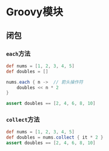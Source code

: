 # Groovy模块

## 闭包

### `each`方法

```groovy
def nums = [1, 2, 3, 4, 5]
def doubles = []

nums.each { n ->  // 箭头操作符
    doubles << n * 2
}

assert doubles == [2, 4, 6, 8, 10]
```

### `collect`方法

```groovy
def nums = [1, 2, 3, 4, 5]
def doubles = nums.collect { it * 2 }
assert doubles == [2, 4, 6, 8, 10]
```
